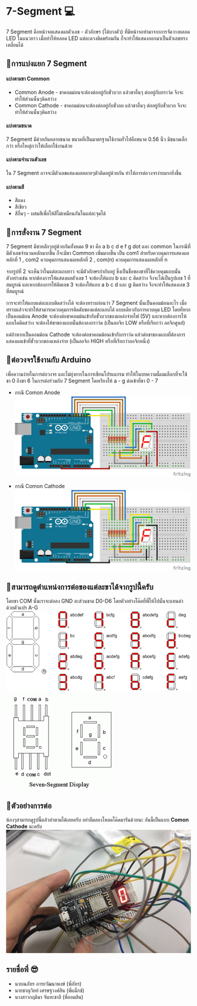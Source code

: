 # 7-Segment 💻

7 Segment คือหน้าจอแสดงผลตัวเลข - ตัวอักษร (ได้บางตัว) ที่มีหน้าจอทำมาจากการจัดวางหลอด LED ในแนวยาว เมื่อทำให้หลอด LED แต่ละดวงติดพร้อมกัน ก็จะทำให้แสดงออกมาเป็นตัวเลขทรงเหลี่ยมได้

## 📌การแบ่งแยก 7 Segment
#### แบ่งตามขา Common
* Common Anode - ขาคอมม่อนจะต้องต่ออยู่กับขั่วบวก แล้วขาอื่นๆ ต่ออยู่กับกราว์ด จึงจะทำให้ส่วนนั้นๆติดสว่าง
* Common Cathode - ขาคอมม่อนจะต้องต่ออยู่กับขั่วลบ แล้วขาอื่นๆ ต่ออยู่กับขั้วบวก จึงจะทำให้ส่วนนั้นๆติดสว่าง
#### แบ่งตามขนาด
7 Segment มีด้วยกันหลายขนาด ขนาดที่เป็นมาตรฐานใช้งานทั่วไปคือขนาด 0.56 นิ้ว มีขนาดเล็กกว่า หรือใหญ่กว่าให้เลือกใช้งานด้วย
#### แบ่งตามจำนวนตัวเลข
ใน 7 Segment อาจจะมีตัวเลขแสดงผลหลายๆตัวติดอยู่ด้วยกัน ทำให้การต่อวงจรง่ายมากยิ่งขึ้น
#### แบ่งตามสี
* สีแดง
* สีเขียว
* สีอื่นๆ - ผสมสีเพื่อให้สีไม่เหมือนกันในแต่ละจุดได้

## 📌การสั่งงาน 7 Segment
7 Segment มีขาหลักๆอยู่ด้วยกันทั้งหมด 9 ขา คือ a b c d e f g dot และ common ในกรณีที่มีตัวเลขจำนวนหลักมากขึ้น ก็จะมีขา Common เพิ่มมากขึ้น เป็น com1 สำหรับควบคุมการแสดงผลหลักที่ 1 , com2 ควบคุมการแสดงผลหลักที่ 2 , com(n) ควบคุมการแสดงผลหลักที่ n

จากรูปที่ 2 จะเห็นว่าในแต่ละแถบยาว จะมีตัวอักษรกำกับอยู่ ซึ่งเป็นชื่อของขาที่ใช้ควบคุมแถบนั้น ตัวอย่างเช่น หากต้องการให้แสดงผลตัวเลข 1 จะต้องให้แถบ b และ c ติดสว่าง จึงจะได้เป็นรูปเลข 1 ที่สมบูรณ์ และหากต้องการให้ติดเลข 3 จะต้องให้แถบ a b c d และ g ติดสว่าง จึงจะทำให้แสดงเลข 3 ที่สมบูรณ์

การจะทำให้แถบแต่ละแถบติดสว่างได้ จะต้องทราบก่อนว่า 7 Segment นั้นเป็นคอมม้อนอะไร เมื่อทราบแล้วจะทำให้สามารถควบคุมการติดดับของแต่ละแถบได้ แบบเดียวกับการควบคุม LED โดยที่หากเป็นคอมม้อน Anode จะต้องต่อขาคอมม้นเข้ากับขั้วบวกของแหล่งจ่ายไฟ (5V) และหากต้องการให้แถบใดติดสว่าง จะต้องให้ขาของแถบนั้นต้องลงกราว์ด (เป็นลอจิก LOW หรือที่เรียกว่า ลอจิกศูนย์)

แต่ถ้าหากเป็นคอมม้อน Cathode จะต้องต่อขาคอมม้อนเข้ากับกราว์ด แล้วต่อขาของแถบที่ต้องการแสดงผลเข้าที่ขั้วบวกของแหล่งจ่าย (เป็นลอจิก HIGH หรือที่เรียกว่าลอจิกหนึ่ง)

## 📌ต่อวงจรใช้งานกับ Arduino

เพื่อความง่ายในการต่อวงจร และไม่ยุ่งยากในการเขียนโปรแแกรม ทำให้ในบทความนี้ผมเลือกที่จะใช้ขา 0 ถึงขา 6 ในการต่อร่วมกับ 7 Segment โดยเรียงให้ a - g ต่อเข้าที่ขา 0 - 7

* กรณี Comon Anode
![5](https://github.com/iot-itcamp15/7-Segment/blob/master/5.png)

* กรณี Comon Cathode
![4](https://github.com/iot-itcamp15/7-Segment/blob/master/4.PNG)

## 📌สามารถดูตำแหน่งการต่อของแต่ละขาได้จากรูปนี้ครับ
  โดยขา COM นั้นเราจะต่อลง GND ละส่วนขาด D0-D6 โดยตัวอย่างโค๊ดที่พี่ให้ไปนั้นจะแทนค่าด้วยตัวแปร A-G
![1](https://github.com/iot-itcamp15/7-Segment/blob/master/1.gif)
![3](https://github.com/iot-itcamp15/7-Segment/blob/master/3.gif)

## 📌ตัวอย่างการต่อ
  น้องๆสามารถดูรูปนี้แล้วทำตามได้เลยครับ อย่าลืมลองโหลดโค๊ดมารันด้วยนะ อันนี้เป็นแบบ <b>Comon Cathode</b> นะครับ
![2](https://github.com/iot-itcamp15/7-Segment/blob/master/2.jpg)

## รายชื่อพี่ 😎
* นายณภัทร อารยวัฒนาพงษ์ (พี่ภัทร)
* นายชาญวิทย์ เศรษฐวงศ์สิน (พี่แม็กซ์)
* นางสาวกฤติมา จันทะชาลี (พี่ออมสิน)
